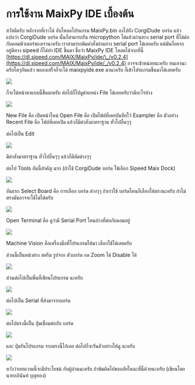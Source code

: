 # การใช้งาน MaixPy IDE เบื้องต้น

สวัสดีครับ หลังจากที่เราได้ อับโหลดโปรแกรม MaixPy.bin ลงไปยัง CorgiDude บอร์ด แล้ว แปลว่า CorgiDude บอร์ด นั้นก็สามารถรัน micropython ได้แล้วผ่านทาง serial port ที่ได้ต่อกับคอมพิวเตอร์ของเรานะครับ เราสามารถพิมคำสั่งผ่านทาง serial port ได้เลยครับ แต่มันก็อยากอยู่ดีทาง sipeed ก็ได้ทำ IDE ขึ้นมา ชื่อว่า MaixPy IDE โหลดได้จากที่นี้ [https://dl.sipeed.com/MAIX/MaixPy/ide/\_/v0.2.4](https://dl.sipeed.com/MAIX/MaixPy/ide/_/v0.2.4) อาจจะช้าหน่อยนะครับ ทนเอานะครับโตๆกันแล้ว พอลงเสร็จก็จะได้ maixpyide.exe มานะครับ ก็เข้าโปรแกรมขึ้นมาได้เลยครับ

![](https://ff.lnwfile.com/_/ff/_raw/vk/rb/a9.jpg)

ก็จะได้หน้าตาแบบนี้ขึ้นมาครับ
ต่อไปก็ไปดูตำแหน่ง File ได้เลยครับว่ามีอะไรบ้าง

![](https://ff.lnwfile.com/_/ff/_raw/cv/qg/pw.jpg)

New File คือ เปิดหน้าใหม่
Open File คือ เปิดไฟล์ที่เคยบันทึกใว้
Exampler คือ ตัวอย่าง
Recent File คือ ไฟล์ที่เคยเปิด
แล้วก็มีคำสังมาตราฐาน ทั่วไปอื่นๆๆ

ต่อไปเป็น Edit

![](https://ff.lnwfile.com/_/ff/_raw/dp/by/tu.jpg)

มีคำสังมาตราฐาน ทั่วไปอื่นๆๆ แล้วก็คีลัดต่างๆๆ

ต่อไป Tools อันนี้สำคัญ มาก (ถ้าใช้ CorgiDude บอร์ด ใช้เลือก Sipeed Maix Dock)

![](https://ff.lnwfile.com/_/ff/_raw/sy/wu/rk.jpg)

อันแรก Select Board คือ การเลือก บอร์ด ต่างๆๆ ถ้าเราใช้ บอร์ดไหนก็เลือกให้ตรงนะครับ ถ้าไม่ตรงมันอาจจะใช้ไม่ได้ครับ

![](https://ff.lnwfile.com/_/ff/_raw/sb/sq/z6.jpg)

Open Terminal คือ ดูว่ามี Serial Port ไหนบ้างที่ต่อกับคอมอยู่

![](https://ff.lnwfile.com/_/ff/_raw/gu/dj/lu.jpg)

Machine Vision คือเครื่องมือที่โปรแกรมให้มา เลือกใช้ได้เลยครับ

ส่วนนี้เป็นหน้าต่าง สตรีม รูปจาก ตัวบอร์ด กด Zoom ได้ Disable ได้

![](https://ff.lnwfile.com/_/ff/_raw/su/ye/s2.jpg)

ส่วนต่อไปเป็นพื่นที่เขียนโปรแกรม นะครับ

![](https://ff.lnwfile.com/_/ff/_raw/gq/fn/6e.jpg)

ต่อไปเป็น Serial ที่ส่งมาจากบอร์ด

![](https://ff.lnwfile.com/_/ff/_raw/2i/w2/1u.jpg)

ต่อไปตรงนี้เป็น ปุ่มเชื่อมต่อกับ บอร์ด

![](https://ff.lnwfile.com/_/ff/_raw/io/tf/z4.jpg)

และ ปุ่มรันโปรแกรม จากตรงนี้ไก้เลย
ต่อไปก็จะรันตัวอย่างให้ดู นะครับ

![](https://ff.lnwfile.com/_/ff/_raw/wm/6a/hn.jpg)

หวังว่าบทความนี้จะมีประโยชน์ กับผู้อ่านนะครับ ถ้าพิมผิดไปขออภัยในนะที่นี้ด้วยนะครับ (เขียนโดย นายอภินันท์ บุญทอง)
